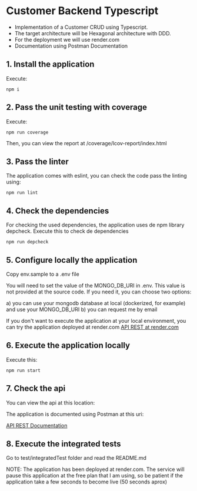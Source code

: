 # Customer Backend Typescript

- Implementation of a Customer CRUD using Typescript. 
- The target architecture will be Hexagonal architecture with DDD.
- For the deployment we will use render.com
- Documentation using Postman Documentation

## 1. Install the application

Execute:

```shell
npm i
```

## 2. Pass the unit testing with coverage

Execute:

```shell
npm run coverage
```

Then, you can view the report at /coverage/lcov-report/index.html

## 3. Pass the linter

The application comes with eslint, you can check the code pass the linting using:

``` shell
npm run lint
```

## 4. Check the dependencies

For checking the used dependencies, the application uses de npm library depcheck. Execute this to check de dependencies

```shell
npm run depcheck
```

## 5. Configure locally the application

Copy env.sample to a .env file

You will need to set the value of the MONGO_DB_URI in .env. This value is not provided at the source code. If you need it, you can choose two options:

a) you can use your mongodb database at local (dockerized, for example) and use your MONGO_DB_URI
b) you can request me by email

If you don't want to execute the application at your local environment, you can try the application deployed at render.com [API REST at render.com](https://customer-backend-typescript.onrender.com/api)

## 6. Execute the application locally

Execute this:

```shell
npm run start
```

## 7. Check the api

You can view the api at this location:

The application is documented using Postman at this uri:

[API REST Documentation](https://documenter.getpostman.com/view/298029/2sB2cUBiTj)

## 8. Execute the integrated tests

Go to test/integratedTest folder and read the README.md

NOTE: The application has been deployed at render.com. The service will pause this application at the free plan that I am using, so be patient if the application take a few seconds to become live (50 seconds aprox)
